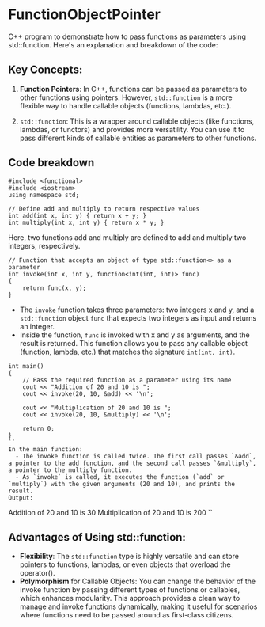 # FunctionObjectPointer
C++ program to demonstrate how to pass functions as parameters using std::function. Here's an explanation and breakdown of the code:

## Key Concepts:
1. **Function Pointers**: In C++, functions can be passed as parameters to other functions using pointers. However, `std::function` is a more flexible way to handle callable objects (functions, lambdas, etc.).

2. `std::function`: This is a wrapper around callable objects (like functions, lambdas, or functors) and provides more versatility. You can use it to pass different kinds of callable entities as parameters to other functions.

## Code breakdown
```
#include <functional>
#include <iostream>
using namespace std;

// Define add and multiply to return respective values
int add(int x, int y) { return x + y; }
int multiply(int x, int y) { return x * y; }
```
Here, two functions add and multiply are defined to add and multiply two integers, respectively.
```
// Function that accepts an object of type std::function<> as a parameter
int invoke(int x, int y, function<int(int, int)> func)
{
    return func(x, y);
}
```
  - The `invoke` function takes three parameters: two integers x and y, and a `std::function` object `func` that expects two integers as input and returns an integer.
  - Inside the function, `func` is invoked with x and y as arguments, and the result is returned.
This function allows you to pass any callable object (function, lambda, etc.) that matches the signature `int(int, int)`.

```
int main()
{
    // Pass the required function as a parameter using its name
    cout << "Addition of 20 and 10 is ";
    cout << invoke(20, 10, &add) << '\n';

    cout << "Multiplication of 20 and 10 is ";
    cout << invoke(20, 10, &multiply) << '\n';

    return 0;
}
``
In the main function:
  - The invoke function is called twice. The first call passes `&add`, a pointer to the add function, and the second call passes `&multiply`, a pointer to the multiply function.
  - As `invoke` is called, it executes the function (`add` or `multiply`) with the given arguments (20 and 10), and prints the result.
Output:
```
Addition of 20 and 10 is 30
Multiplication of 20 and 10 is 200
``
## Advantages of Using std::function:
  - **Flexibility**: The `std::function` type is highly versatile and can store pointers to functions, lambdas, or even objects that overload the operator().
  - **Polymorphism** for Callable Objects: You can change the behavior of the invoke function by passing different types of functions or callables, which enhances modularity.
This approach provides a clean way to manage and invoke functions dynamically, making it useful for scenarios where functions need to be passed around as first-class citizens.

